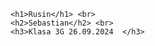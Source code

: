 <!DOCTYPE html>
<html lang="en">
<head>
    <meta charset="UTF-8">
    <meta name="viewport" content="width=device-width, initial-scale=1.0">
    <title>Document</title>
    <style type="text/css">
        h1 { 
        width: 200px;
        height:2cm;
        padding : 50px;
        margin : 40px;
        border : 4px dotted black;
        background : rgb(255,255,130);
        }
        h2 { 
        width: 300px;
        height:1.5cm;
        padding : 30px;
        margin-left : 340px;
        border : 7px groove red;
        background : rgb(0,255,0);
        }
        h3 { 
        width: 400px;
        height:0.5cm;
        padding : 20px;
        margin-left : 710px;
        border : 10px outset blue;
        background : rgb(100,100,100);
        }
        </style>
</head>
<body>
    
    <h1>Rusin</h1> <br>
    <h2>Sebastian</h2> <br>
    <h3>Klasa 3G 26.09.2024  </h3>

</body>
</html>

<!--Sebastian Rusin-->


